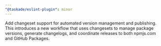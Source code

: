 ```yaml
---
"@taskade/eslint-plugin": minor
---
```


Add changeset support for automated version management and publishing. This introduces a new workflow that uses changesets to manage package versions, generate changelogs, and coordinate releases to both npmjs.com and GitHub Packages.